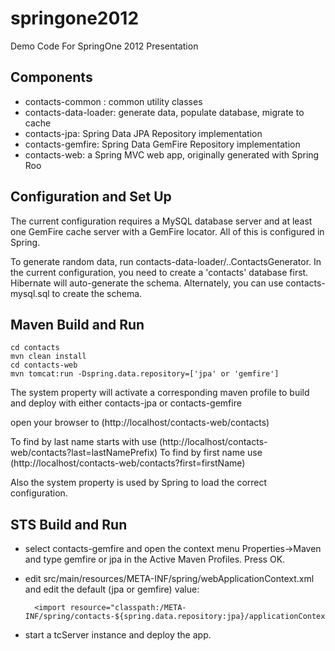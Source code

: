 springone2012
=============

Demo Code For SpringOne 2012 Presentation

Components
----------
- contacts-common : common utility classes
- contacts-data-loader: generate data, populate database, migrate to cache
- contacts-jpa: Spring Data JPA Repository implementation
- contacts-gemfire: Spring Data GemFire Repository implementation
- contacts-web: a Spring MVC web app, originally generated with Spring Roo

Configuration and Set Up
-------------------------
The current configuration requires a MySQL database server and at least one GemFire cache server with a GemFire locator.
All of this is configured in Spring.

To generate random data, run contacts-data-loader/..ContactsGenerator. In the current configuration, you need to create a 'contacts' database first.
Hibernate will auto-generate the schema. Alternately, you can use contacts-mysql.sql to create the schema.

Maven Build and Run
-------------------
	cd contacts
	mvn clean install
	cd contacts-web
	mvn tomcat:run -Dspring.data.repository=['jpa' or 'gemfire']

The system property will activate a corresponding maven profile to build and deploy with either contacts-jpa or contacts-gemfire


open your browser to (http://localhost/contacts-web/contacts)

To find by last name starts with use (http://localhost/contacts-web/contacts?last=lastNamePrefix)
To find by first name use (http://localhost/contacts-web/contacts?first=firstName)
 

Also the system property is used by Spring to load the correct configuration.

STS Build and Run
-------------------
- select contacts-gemfire and open the context menu  Properties->Maven and type gemfire or jpa in the Active Maven Profiles. Press OK.
- edit src/main/resources/META-INF/spring/webApplicationContext.xml and edit the default (jpa or gemfire) value:

  		<import resource="classpath:/META-INF/spring/contacts-${spring.data.repository:jpa}/applicationContext*.xml"/>

- start a tcServer instance and deploy the app.  		
